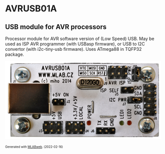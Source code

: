 <!--- PrjInfo ---> <!--- Please remove this line after manually editing --->
<!--- 00a56be08b96043df9e37d6aff7b6990 --->
<!--- Created:2022-02-16 21:53:34.924551: ---> 
<!--- Author:: ---> 
<!--- AuthorEmail:: ---> 
<!--- Tags:: ---> 
<!--- Ust:: ---> 
<!--- Label --->
<!--- ELabel ---> 
<!--- Name:AVRUSB01A: --->
# AVRUSB01A
<!--- LongName --->
## USB module for AVR processors
<!--- ELongName ---> 

<!--- Lead --->
Processor module for AVR software version of (Low Speed) USB. May be used as ISP AVR programmer (with USBasp firmware), or USB to I2C convertor (with i2c-tiny-usb firmware). Uses ATmega88 in TQFP32 package.
<!--- ELead ---> 

![AVRUSB01A](doc/img/AVRUSB01A_top.jpg) 


<!--- Description --->
<!--- EDescription --->
<!--- Content --->
<!--- EContent --->
<sub><sup> Generated with [MLABweb](https://github.com/MLAB-project/MLABweb). (2022-02-16)</sup></sub>